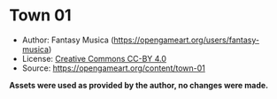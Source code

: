 # Town 01

- Author: Fantasy Musica (https://opengameart.org/users/fantasy-musica)
- License: [Creative Commons CC-BY 4.0](https://creativecommons.org/licenses/by/4.0/)
- Source: https://opengameart.org/content/town-01

**Assets were used as provided by the author, no changes were made.**